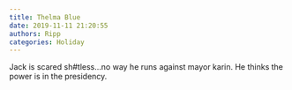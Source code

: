 ```yaml
---
title: Thelma Blue
date: 2019-11-11 21:20:55
authors: Ripp
categories: Holiday
---
```


 Jack is scared sh#tless...no way he runs against mayor karin. He thinks the power is in the presidency.